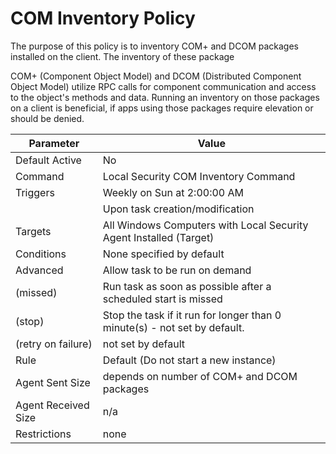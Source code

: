 [title]: # (COM Inventory Policy)
[tags]: # (task)
[priority]: # (5)
# COM Inventory Policy

The purpose of this policy is to inventory COM+ and DCOM packages installed on the client. The inventory of these package

COM+ (Component Object Model) and DCOM (Distributed Component Object Model) utilize RPC calls for component communication and access to the object's methods and data. Running an inventory on those packages on a client is beneficial, if apps using those packages require elevation or should be denied.

| Parameter | Value |
| ----- | ----- |
| Default Active | No |
| Command | Local Security COM Inventory Command |
| Triggers | Weekly on Sun at 2:00:00 AM |
| | Upon task creation/modification |
| Targets | All Windows Computers with Local Security Agent Installed (Target) |
| Conditions | None specified by default |
| Advanced | Allow task to be run on demand |
| (missed) | Run task as soon as possible after a scheduled start is missed |
| (stop) | Stop the task if it run for longer than 0 minute(s) - not set by default. |
| (retry on failure) | not set by default |
| Rule | Default (Do not start a new instance) |
| Agent Sent Size | depends on number of COM+ and DCOM packages |
| Agent Received Size | n/a |
| Restrictions | none |
